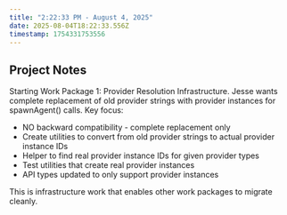 ```yaml
---
title: "2:22:33 PM - August 4, 2025"
date: 2025-08-04T18:22:33.556Z
timestamp: 1754331753556
---
```


## Project Notes

Starting Work Package 1: Provider Resolution Infrastructure. Jesse wants complete replacement of old provider strings with provider instances for spawnAgent() calls. Key focus:
- NO backward compatibility - complete replacement only
- Create utilities to convert from old provider strings to actual provider instance IDs
- Helper to find real provider instance IDs for given provider types
- Test utilities that create real provider instances
- API types updated to only support provider instances

This is infrastructure work that enables other work packages to migrate cleanly.

